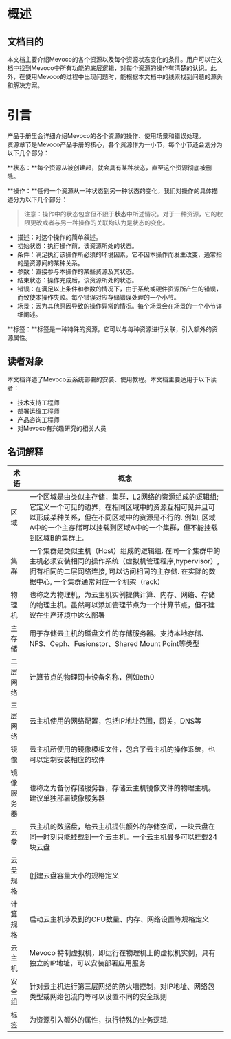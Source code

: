 # 概述

## 文档目的

本文档主要介绍Mevoco的各个资源以及每个资源状态变化的条件。用户可以在文档中找到Mevoco中所有功能的底层逻辑，对每个资源的操作有清楚的认识。此外，在使用Mevoco的过程中出现问题时，能根据本文档中的线索找到问题的源头和解决方案。


# 引言

产品手册里会详细介绍Mevoco的各个资源的操作、使用场景和错误处理。  
资源章节是Mevoco产品手册的核心，各个资源作为一小节，每个小节还会划分为以下几个部分：

**状态：**每个资源从被创建起，就会具有某种状态，直至这个资源彻底被删除。

**操作：**任何一个资源从一种状态到另一种状态的变化，我们对操作的具体描述分为以下几个部分：

> 注意：操作中的状态包含但不限于**状态**中所述情况。对于一种资源，它的权限更改或者与另一种操作的关联均认为是状态的变化。

* 描述：对这个操作的简单叙述。
* 初始状态：执行操作前，该资源所处的状态。
* 条件：满足执行该操作所必须的环境因素，它不因本操作而发生改变，通常指的是资源间的某种关系。
* 参数：直接参与本操作的某些资源及其状态。
* 结束状态：操作完成后，该资源所处的状态。
* 错误：在满足以上条件和参数的情况下，由于系统或硬件资源所产生的错误，而致使本操作失败。每个错误对应存储错误处理的一个小节。
* 场景：因为其他原因导致的操作异常的情况。每个场景会在场景的一个小节详细阐述。

**标签：**标签是一种特殊的资源，它可以与每种资源进行关联，引入额外的资源属性。

## 读者对象

本文档详述了Mevoco云系统部署的安装、使用教程。本文档主要适用于以下读者：

* 技术支持工程师
* 部署运维工程师
* 产品咨询工程师
* 对Mevoco有兴趣研究的相关人员

## 名词解释

| 术语 | 概念 |
| --- | --- |
| 区域 | 一个区域是由类似主存储，集群，L2网络的资源组成的逻辑组; 它定义一个可见的边界，在相同区域中的资源互相可见并且可以形成某种关系，但在不同区域中的资源是不行的. 例如, 区域A中的一个主存储可以挂载到区域A中的一个集群，但不能挂载到区域B的集群上. |
| 集群 | 一个集群是类似主机（Host）组成的逻辑组. 在同一个集群中的主机必须安装相同的操作系统（虚拟机管理程序,hypervisor）, 拥有相同的二层网络连接, 可以访问相同的主存储. 在实际的数据中心, 一个集群通常对应一个机架（rack） |
| 物理机 | 也称之为物理机，为云主机实例提供计算、内存、网络、存储的物理主机。虽然可以添加管理节点为一个计算节点，但不建议在生产环境中这么部署 |
| 主存储 | 用于存储云主机的磁盘文件的存储服务器。支持本地存储、NFS、Ceph、Fusionstor、Shared Mount Point等类型 |
| 二层网络 | 计算节点的物理网卡设备名称，例如eth0 |
| 三层网络 | 云主机使用的网络配置，包括IP地址范围，网关，DNS等 |
| 镜像 | 云主机所使用的镜像模板文件，包含了云主机的操作系统，也可以定制安装相应的软件 |
| 镜像服务器 | 也称之为备份存储服务器，存储云主机镜像文件的物理主机。建议单独部署镜像服务器 |
| 云盘 | 云主机的数据盘，给云主机提供额外的存储空间，一块云盘在同一时刻只能挂载到一个云主机。一个云主机最多可以挂载24块云盘 |
| 云盘规格 | 创建云盘容量大小的规格定义 |
| 计算规格 | 启动云主机涉及到的CPU数量、内存、网络设置等规格定义 |
| 云主机 | Mevoco 特制虚拟机，即运行在物理机上的虚拟机实例，具有独立的IP地址，可以安装部署应用服务 |
| 安全组 | 针对云主机进行第三层网络的防火墙控制，对IP地址、网络包类型或网络包流向等可以设置不同的安全规则 |
| 标签 | 为资源引入额外的属性，执行特殊的业务逻辑. |



